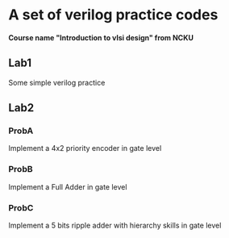# A set of verilog practice codes 
#### Course name "Introduction to vlsi design" from NCKU 
## Lab1
Some simple verilog practice

## Lab2
### ProbA
Implement a 4x2 priority encoder in gate level
### ProbB
Implement a Full Adder in gate level
### ProbC 
Implement a 5 bits ripple adder with hierarchy skills in gate level
